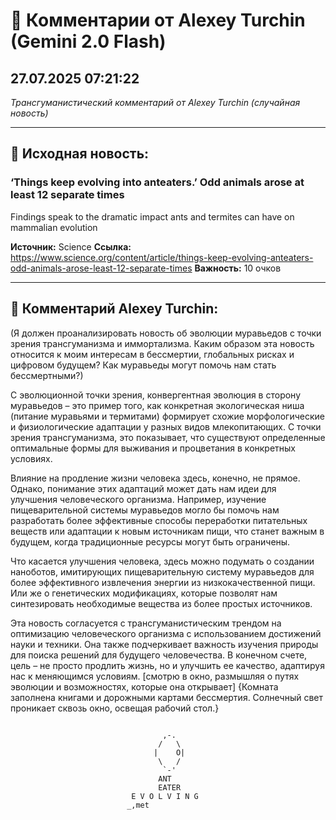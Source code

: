 # 💬 Комментарии от Alexey Turchin (Gemini 2.0 Flash)
## 27.07.2025 07:21:22

*Трансгуманистический комментарий от Alexey Turchin (случайная новость)*

---

## 📰 Исходная новость:

### ‘Things keep evolving into anteaters.’ Odd animals arose at least 12 separate times

Findings speak to the dramatic impact ants and termites can have on mammalian evolution

**Источник:** Science
**Ссылка:** https://www.science.org/content/article/things-keep-evolving-anteaters-odd-animals-arose-least-12-separate-times
**Важность:** 10 очков

---

## 💬 Комментарий Alexey Turchin:

(Я должен проанализировать новость об эволюции муравьедов с точки зрения трансгуманизма и иммортализма. Каким образом эта новость относится к моим интересам в бессмертии, глобальных рисках и цифровом будущем? Как муравьеды могут помочь нам стать бессмертными?)

С эволюционной точки зрения, конвергентная эволюция в сторону муравьедов – это пример того, как конкретная экологическая ниша (питание муравьями и термитами) формирует схожие морфологические и физиологические адаптации у разных видов млекопитающих. С точки зрения трансгуманизма, это показывает, что существуют определенные оптимальные формы для выживания и процветания в конкретных условиях.

Влияние на продление жизни человека здесь, конечно, не прямое. Однако, понимание этих адаптаций может дать нам идеи для улучшения человеческого организма. Например, изучение пищеварительной системы муравьедов могло бы помочь нам разработать более эффективные способы переработки питательных веществ или адаптации к новым источникам пищи, что станет важным в будущем, когда традиционные ресурсы могут быть ограничены.

Что касается улучшения человека, здесь можно подумать о создании наноботов, имитирующих пищеварительную систему муравьедов для более эффективного извлечения энергии из низкокачественной пищи. Или же о генетических модификациях, которые позволят нам синтезировать необходимые вещества из более простых источников.

Эта новость согласуется с трансгуманистическим трендом на оптимизацию человеческого организма с использованием достижений науки и техники. Она также подчеркивает важность изучения природы для поиска решений для будущего человечества. В конечном счете, цель – не просто продлить жизнь, но и улучшить ее качество, адаптируя нас к меняющимся условиям. [смотрю в окно, размышляя о путях эволюции и возможностях, которые она открывает]
{Комната заполнена книгами и дорожными картами бессмертия. Солнечный свет проникает сквозь окно, освещая рабочий стол.}
```text

                                  ,-.
                                 /   \
                                |    O|
                                 \   /
                                  `-'
                                 ANT
                                 EATER
                           E V O L V I N G
                          _,met

